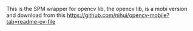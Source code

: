 This is the SPM wrapper for opencv lib, 
the opencv lib, is a mobi version and download from this https://github.com/nihui/opencv-mobile?tab=readme-ov-file
